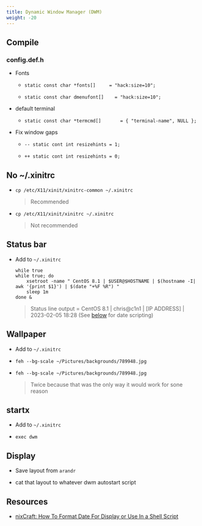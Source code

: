 ```yaml
---
title: Dynamic Window Manager (DWM)
weight: -20
---
```


## Compile

### config.def.h

- Fonts

    - ```static const char *fonts[]     = "hack:size=10";```

    - ```static const char dmenufont[]    = "hack:size=10";```

- default terminal

    - ```static const char *termcmd[]       = { "terminal-name", NULL };```

- Fix window gaps

    - ```-- static cont int resizehints = 1;```

    - ```++ static cont int resizehints = 0;```

## No ~/.xinitrc

- ```cp /etc/X11/xinit/xinitrc-common ~/.xinitrc```

    > Recommended

- ```cp /etc/X11/xinit/xinitrc ~/.xinitrc```

    > Not recommended

## Status bar

- Add to ```~/.xinitrc```

    ```
    while true
    while true; do
        xsetroot -name " CentOS 8.1 | $USER@$HOSTNAME | $(hostname -I| awk '{print $1}') | $(date "+%F %R") "
        sleep 1m
    done &
    ```

    > Status line output = CentOS 8.1 | chris@c1n1 | [IP ADDRESS] | 2023-02-05 18:28 (See [below](#resources) for date scripting)

## Wallpaper
- Add to ```~/.xinitrc```

- ```feh --bg-scale ~/Pictures/backgrounds/789948.jpg```

- ```feh --bg-scale ~/Pictures/backgrounds/789948.jpg```

    > Twice because that was the only way it would work for sone reason

## startx

- Add to ```~/.xinitrc```

- ```exec dwm```

## Display

- Save layout from ```arandr```

- cat that layout to whatever dwm autostart script

## Resources

- [nixCraft: How To Format Date For Display or Use In a Shell Script](https://www.cyberciti.biz/faq/linux-unix-formatting-dates-for-display/)
